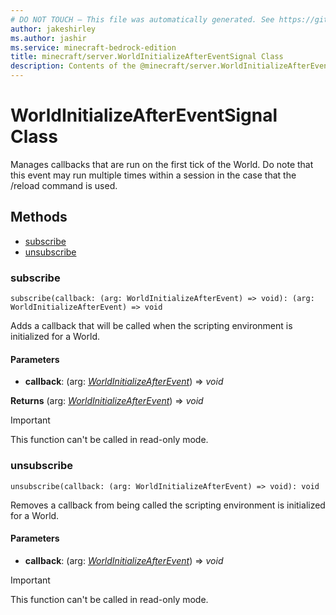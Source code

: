 ```yaml
---
# DO NOT TOUCH — This file was automatically generated. See https://github.com/mojang/minecraftapidocsgenerator to modify descriptions, examples, etc.
author: jakeshirley
ms.author: jashir
ms.service: minecraft-bedrock-edition
title: minecraft/server.WorldInitializeAfterEventSignal Class
description: Contents of the @minecraft/server.WorldInitializeAfterEventSignal class.
---
```

# WorldInitializeAfterEventSignal Class

Manages callbacks that are run on the first tick of the World. Do note that this event may run multiple times within a session in the case that the /reload command is used.

## Methods
- [subscribe](#subscribe)
- [unsubscribe](#unsubscribe)

### **subscribe**
`
subscribe(callback: (arg: WorldInitializeAfterEvent) => void): (arg: WorldInitializeAfterEvent) => void
`

Adds a callback that will be called when the scripting environment is initialized for a World.

#### **Parameters**
- **callback**: (arg: [*WorldInitializeAfterEvent*](WorldInitializeAfterEvent.md)) => *void*

**Returns** (arg: [*WorldInitializeAfterEvent*](WorldInitializeAfterEvent.md)) => *void*

> [!IMPORTANT]
> This function can't be called in read-only mode.

### **unsubscribe**
`
unsubscribe(callback: (arg: WorldInitializeAfterEvent) => void): void
`

Removes a callback from being called the scripting environment is initialized for a World.

#### **Parameters**
- **callback**: (arg: [*WorldInitializeAfterEvent*](WorldInitializeAfterEvent.md)) => *void*

> [!IMPORTANT]
> This function can't be called in read-only mode.
